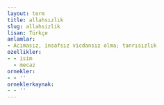 ```yaml
---
layout: term
title: allahsızlık
slug: allahsizlik
lisan: Türkçe
anlamlar:
- Acımasız, insafsız vicdansız olma; tanrısızlık
ozellikler:
- - isim
  - mecaz
ornekler:
- - ''
orneklerkaynak:
- - ''
---
```

